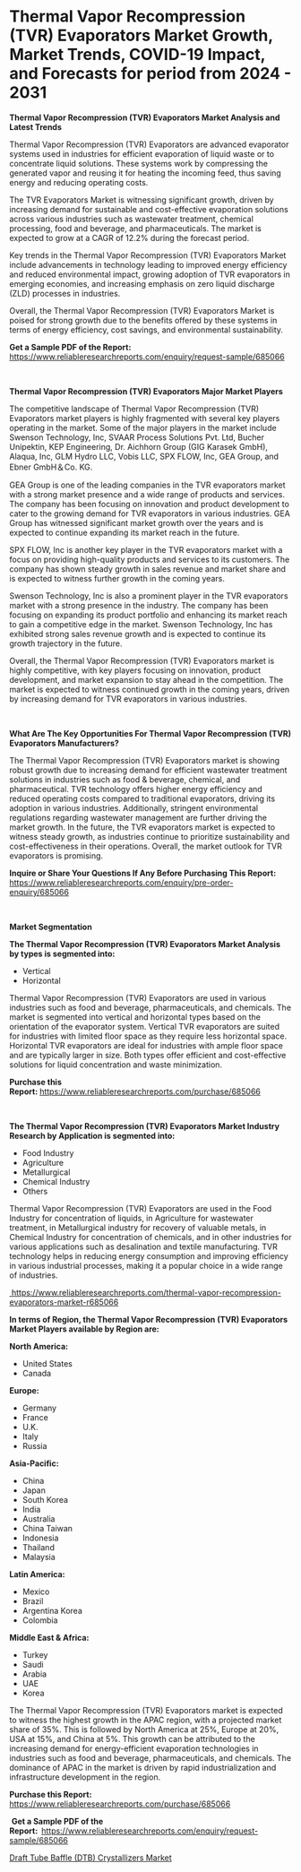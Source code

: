 <p><h1>Thermal Vapor Recompression (TVR) Evaporators Market Growth, Market Trends, COVID-19 Impact, and Forecasts for period from 2024 - 2031</h1></p><p><strong>Thermal Vapor Recompression (TVR) Evaporators Market Analysis and Latest Trends</strong></p>
<p><p>Thermal Vapor Recompression (TVR) Evaporators are advanced evaporator systems used in industries for efficient evaporation of liquid waste or to concentrate liquid solutions. These systems work by compressing the generated vapor and reusing it for heating the incoming feed, thus saving energy and reducing operating costs.</p><p>The TVR Evaporators Market is witnessing significant growth, driven by increasing demand for sustainable and cost-effective evaporation solutions across various industries such as wastewater treatment, chemical processing, food and beverage, and pharmaceuticals. The market is expected to grow at a CAGR of 12.2% during the forecast period.</p><p>Key trends in the Thermal Vapor Recompression (TVR) Evaporators Market include advancements in technology leading to improved energy efficiency and reduced environmental impact, growing adoption of TVR evaporators in emerging economies, and increasing emphasis on zero liquid discharge (ZLD) processes in industries.</p><p>Overall, the Thermal Vapor Recompression (TVR) Evaporators Market is poised for strong growth due to the benefits offered by these systems in terms of energy efficiency, cost savings, and environmental sustainability.</p></p>
<p><strong>Get a Sample PDF of the Report:&nbsp;</strong> <a href="https://www.reliableresearchreports.com/enquiry/request-sample/685066">https://www.reliableresearchreports.com/enquiry/request-sample/685066</a></p>
<p>&nbsp;</p>
<p><strong>Thermal Vapor Recompression (TVR) Evaporators Major Market Players</strong></p>
<p><p>The competitive landscape of Thermal Vapor Recompression (TVR) Evaporators market players is highly fragmented with several key players operating in the market. Some of the major players in the market include Swenson Technology, Inc, SVAAR Process Solutions Pvt. Ltd, Bucher Unipektin, KEP Engineering, Dr. Aichhorn Group (GIG Karasek GmbH), Alaqua, Inc, GLM Hydro LLC, Vobis LLC, SPX FLOW, Inc, GEA Group, and Ebner GmbH＆Co. KG.</p><p>GEA Group is one of the leading companies in the TVR evaporators market with a strong market presence and a wide range of products and services. The company has been focusing on innovation and product development to cater to the growing demand for TVR evaporators in various industries. GEA Group has witnessed significant market growth over the years and is expected to continue expanding its market reach in the future.</p><p>SPX FLOW, Inc is another key player in the TVR evaporators market with a focus on providing high-quality products and services to its customers. The company has shown steady growth in sales revenue and market share and is expected to witness further growth in the coming years.</p><p>Swenson Technology, Inc is also a prominent player in the TVR evaporators market with a strong presence in the industry. The company has been focusing on expanding its product portfolio and enhancing its market reach to gain a competitive edge in the market. Swenson Technology, Inc has exhibited strong sales revenue growth and is expected to continue its growth trajectory in the future.</p><p>Overall, the Thermal Vapor Recompression (TVR) Evaporators market is highly competitive, with key players focusing on innovation, product development, and market expansion to stay ahead in the competition. The market is expected to witness continued growth in the coming years, driven by increasing demand for TVR evaporators in various industries.</p></p>
<p>&nbsp;</p>
<p><strong>What Are The Key Opportunities For Thermal Vapor Recompression (TVR) Evaporators Manufacturers?</strong></p>
<p><p>The Thermal Vapor Recompression (TVR) Evaporators market is showing robust growth due to increasing demand for efficient wastewater treatment solutions in industries such as food & beverage, chemical, and pharmaceutical. TVR technology offers higher energy efficiency and reduced operating costs compared to traditional evaporators, driving its adoption in various industries. Additionally, stringent environmental regulations regarding wastewater management are further driving the market growth. In the future, the TVR evaporators market is expected to witness steady growth, as industries continue to prioritize sustainability and cost-effectiveness in their operations. Overall, the market outlook for TVR evaporators is promising.</p></p>
<p><strong>Inquire or Share Your Questions If Any Before Purchasing This Report:</strong> <a href="https://www.reliableresearchreports.com/enquiry/pre-order-enquiry/685066">https://www.reliableresearchreports.com/enquiry/pre-order-enquiry/685066</a></p>
<p>&nbsp;</p>
<p><strong>Market Segmentation</strong></p>
<p><strong>The Thermal Vapor Recompression (TVR) Evaporators Market Analysis by types is segmented into:</strong></p>
<p><ul><li>Vertical</li><li>Horizontal</li></ul></p>
<p><p>Thermal Vapor Recompression (TVR) Evaporators are used in various industries such as food and beverage, pharmaceuticals, and chemicals. The market is segmented into vertical and horizontal types based on the orientation of the evaporator system. Vertical TVR evaporators are suited for industries with limited floor space as they require less horizontal space. Horizontal TVR evaporators are ideal for industries with ample floor space and are typically larger in size. Both types offer efficient and cost-effective solutions for liquid concentration and waste minimization.</p></p>
<p><strong>Purchase this Report:&nbsp;</strong><a href="https://www.reliableresearchreports.com/purchase/685066">https://www.reliableresearchreports.com/purchase/685066</a></p>
<p>&nbsp;</p>
<p><strong>The Thermal Vapor Recompression (TVR) Evaporators Market Industry Research by Application is segmented into:</strong></p>
<p><ul><li>Food Industry</li><li>Agriculture</li><li>Metallurgical</li><li>Chemical Industry</li><li>Others</li></ul></p>
<p><p>Thermal Vapor Recompression (TVR) Evaporators are used in the Food Industry for concentration of liquids, in Agriculture for wastewater treatment, in Metallurgical industry for recovery of valuable metals, in Chemical Industry for concentration of chemicals, and in other industries for various applications such as desalination and textile manufacturing. TVR technology helps in reducing energy consumption and improving efficiency in various industrial processes, making it a popular choice in a wide range of industries.</p></p>
<p><a href="https://www.reliableresearchreports.com/thermal-vapor-recompression-evaporators-market-r685066">&nbsp;https://www.reliableresearchreports.com/thermal-vapor-recompression-evaporators-market-r685066</a></p>
<p><strong>In terms of Region, the Thermal Vapor Recompression (TVR) Evaporators Market Players available by Region are:</strong></p>
<p>
    <p> <strong> North America: </strong>
        <ul>
            <li>United States</li>
            <li>Canada</li>
        </ul>
        </p> 
    <p> <strong> Europe: </strong>
        <ul>
            <li>Germany</li>
            <li>France</li>
            <li>U.K.</li>
            <li>Italy</li>
            <li>Russia</li>
        </ul>
        </p> 
    <p> <strong> Asia-Pacific: </strong>
        <ul>
            <li>China</li>
            <li>Japan</li>
            <li>South Korea</li>
            <li>India</li>
            <li>Australia</li>
            <li>China Taiwan</li>
            <li>Indonesia</li>
            <li>Thailand</li>
            <li>Malaysia</li>
        </ul>
        </p> 
    <p> <strong> Latin America: </strong>
        <ul>
            <li>Mexico</li>
            <li>Brazil</li>
            <li>Argentina Korea</li>
            <li>Colombia</li>
        </ul>
        </p> 
    <p> <strong> Middle East & Africa: </strong>
        <ul>
            <li>Turkey</li>
            <li>Saudi</li>
            <li>Arabia</li>
            <li>UAE</li>
            <li>Korea</li>
        </ul>
    </p>
    </p>
<p><p>The Thermal Vapor Recompression (TVR) Evaporators market is expected to witness the highest growth in the APAC region, with a projected market share of 35%. This is followed by North America at 25%, Europe at 20%, USA at 15%, and China at 5%. This growth can be attributed to the increasing demand for energy-efficient evaporation technologies in industries such as food and beverage, pharmaceuticals, and chemicals. The dominance of APAC in the market is driven by rapid industrialization and infrastructure development in the region.</p></p>
<p><strong>Purchase this Report: </strong><a href="https://www.reliableresearchreports.com/purchase/685066">https://www.reliableresearchreports.com/purchase/685066</a></p>
<p>&nbsp;<strong>Get a Sample PDF of the Report:&nbsp;&nbsp;</strong><a href="https://www.reliableresearchreports.com/enquiry/request-sample/685066">https://www.reliableresearchreports.com/enquiry/request-sample/685066</a></p>
<p><strong></strong></p>
<p><p><a href="https://github.com/RickHolmes3/Market-Research-Report-List-4/blob/main/draft-tube-baffle-dtb-crystallizers-market.md">Draft Tube Baffle (DTB) Crystallizers Market</a></p></p>